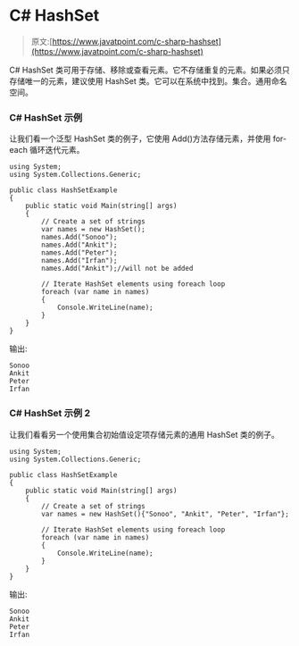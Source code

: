 # C# HashSet

> 原文:[https://www.javatpoint.com/c-sharp-hashset](https://www.javatpoint.com/c-sharp-hashset)

C# HashSet 类可用于存储、移除或查看元素。它不存储重复的元素。如果必须只存储唯一的元素，建议使用 HashSet 类。它可以在系统中找到。集合。通用命名空间。

### C# HashSet <t>示例</t>

让我们看一个泛型 HashSet <t>类的例子，它使用 Add()方法存储元素，并使用 for-each 循环迭代元素。</t>

```
using System;
using System.Collections.Generic;

public class HashSetExample
{
    public static void Main(string[] args)
    {
        // Create a set of strings
        var names = new HashSet();
        names.Add("Sonoo");
        names.Add("Ankit");
        names.Add("Peter");
        names.Add("Irfan");
        names.Add("Ankit");//will not be added

        // Iterate HashSet elements using foreach loop
        foreach (var name in names)
        {
            Console.WriteLine(name);
        }
    }
} 
```

输出:

```
Sonoo
Ankit
Peter
Irfan

```

### C# HashSet <t>示例 2</t>

让我们看看另一个使用集合初始值设定项存储元素的通用 HashSet <t>类的例子。</t>

```
using System;
using System.Collections.Generic;

public class HashSetExample
{
    public static void Main(string[] args)
    {
        // Create a set of strings
        var names = new HashSet(){"Sonoo", "Ankit", "Peter", "Irfan"};

        // Iterate HashSet elements using foreach loop
        foreach (var name in names)
        {
            Console.WriteLine(name);
        }
    }
} 
```

输出:

```
Sonoo
Ankit
Peter
Irfan

```